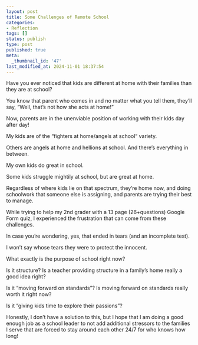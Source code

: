 ```yaml
---
layout: post
title: Some Challenges of Remote School
categories:
- Reflection
tags: []
status: publish
type: post
published: true
meta:
  _thumbnail_id: '47'
last_modified_at: 2024-11-01 18:37:54
---
```


Have you ever noticed that kids are different at home with their families than they are at school?

You know that parent who comes in and no matter what you tell them, they’ll say, “Well, that’s not how she acts at home!”

Now, parents are in the unenviable position of working with their kids day after day!

My kids are of the “fighters at home/angels at school“ variety.

Others are angels at home and hellions at school. And there’s everything in between.

My own kids do great in school.

Some kids struggle mightily at school, but are great at home.

Regardless of where kids lie on that spectrum, they’re home now, and doing schoolwork that someone else is assigning, and parents are trying their best to manage.

While trying to help my 2nd grader with a 13 page (26+questions) Google Form quiz, I experienced the frustration that can come from these challenges.

In case you’re wondering, yes, that ended in tears (and an incomplete test).

I won’t say whose tears they were to protect the innocent.

What exactly is the purpose of school right now?

Is it structure? Is a teacher providing structure in a family’s home really a good idea right?

Is it “moving forward on standards”? Is moving forward on standards really worth it right now?

Is it “giving kids time to explore their passions”?

Honestly, I don’t have a solution to this, but I hope that I am doing a good enough job as a school leader to not add additional stressors to the families I serve that are forced to stay around each other 24/7 for who knows how long!

